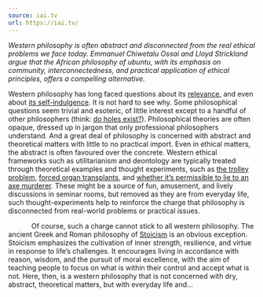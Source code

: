 ```yaml
---
source: iai.tv
url: https://iai.tv/
---
```


_Western philosophy is often abstract and disconnected from the real ethical problems we face today. Emmanuel Chiwetalu Ossai and Lloyd Strickland argue that the African philosophy of ubuntu, with its emphasis on community, interconnectedness, and practical application of ethical principles, offers a compelling alternative._

Western philosophy has long faced questions about its [relevance](https://www.syzetesis.it/doc/rivista/archivio/2018/1/3%20ARTICOLO%20CELLUCCI.pdf), and even about [its self-indulgence](https://qz.com/768450/one-of-the-most-famous-living-philosophers-says-much-of-philosophy-today-is-self-indulgent). It is not hard to see why. Some philosophical questions seem trivial and esoteric, of little interest except to a handful of other philosophers (think: [do holes exist?](https://www.thehumanfront.com/pocketsized-do-holes-exist/)). Philosophical theories are often opaque, dressed up in jargon that only professional philosophers understand. And a great deal of philosophy is concerned with abstract and theoretical matters with little to no practical import. Even in ethical matters, the abstract is often favoured over the concrete. Western ethical frameworks such as utilitarianism and deontology are typically treated through theoretical examples and thought experiments, such as [the trolley problem](https://theconversation.com/the-trolley-dilemma-would-you-kill-one-person-to-save-five-57111), [forced organ transplants](https://utilitarianism.net/objections-to-utilitarianism/rights/), and [whether it’s permissible to lie to an axe murderer](https://myweb.ecu.edu/mccartyr/GW/InquiringMurderer.asp). These might be a source of fun, amusement, and lively discussions in seminar rooms, but removed as they are from everyday life, such thought-experiments help to reinforce the charge that philosophy is disconnected from real-world problems or practical issues.

            Of course, such a charge cannot stick to all western philosophy. The ancient Greek and Roman philosophy of [Stoicism](https://plato.stanford.edu/ENTRIES/stoicism/) is an obvious exception. Stoicism emphasizes the cultivation of inner strength, resilience, and virtue in response to life’s challenges. It encourages living in accordance with reason, wisdom, and the pursuit of moral excellence, with the aim of teaching people to focus on what is within their control and accept what is not. Here, then, is a western philosophy that is not concerned with dry, abstract, theoretical matters, but with everyday life and...
